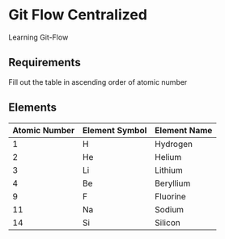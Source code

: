 # Git Flow Centralized
Learning Git-Flow


## Requirements

Fill out the table in ascending order of atomic number

## Elements

| Atomic Number | Element Symbol | Element Name |
|---------------|----------------|--------------|
| 1             | H              | Hydrogen     |
| 2             | He             | Helium       |
| 3             | Li             | Lithium      |
| 4             | Be             | Beryllium    |
| 9             | F              | Fluorine     |
| 11            | Na             | Sodium       |
| 14            | Si             | Silicon      |
